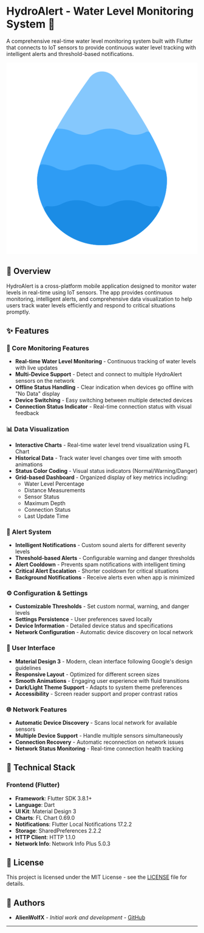 # HydroAlert - Water Level Monitoring System 🌊

A comprehensive real-time water level monitoring system built with Flutter that connects to IoT sensors to provide continuous water level tracking with intelligent alerts and threshold-based notifications.

![HydroAlert](assets/icon/icon.png)

## 📖 Overview

HydroAlert is a cross-platform mobile application designed to monitor water levels in real-time using IoT sensors. The app provides continuous monitoring, intelligent alerts, and comprehensive data visualization to help users track water levels efficiently and respond to critical situations promptly.

## ✨ Features

### 🔴 Core Monitoring Features
- **Real-time Water Level Monitoring** - Continuous tracking of water levels with live updates
- **Multi-Device Support** - Detect and connect to multiple HydroAlert sensors on the network
- **Offline Status Handling** - Clear indication when devices go offline with "No Data" display
- **Device Switching** - Easy switching between multiple detected devices
- **Connection Status Indicator** - Real-time connection status with visual feedback

### 📊 Data Visualization
- **Interactive Charts** - Real-time water level trend visualization using FL Chart
- **Historical Data** - Track water level changes over time with smooth animations
- **Status Color Coding** - Visual status indicators (Normal/Warning/Danger)
- **Grid-based Dashboard** - Organized display of key metrics including:
  - Water Level Percentage
  - Distance Measurements
  - Sensor Status
  - Maximum Depth
  - Connection Status
  - Last Update Time

### 🚨 Alert System
- **Intelligent Notifications** - Custom sound alerts for different severity levels
- **Threshold-based Alerts** - Configurable warning and danger thresholds
- **Alert Cooldown** - Prevents spam notifications with intelligent timing
- **Critical Alert Escalation** - Shorter cooldown for critical situations
- **Background Notifications** - Receive alerts even when app is minimized

### ⚙️ Configuration & Settings
- **Customizable Thresholds** - Set custom normal, warning, and danger levels
- **Settings Persistence** - User preferences saved locally
- **Device Information** - Detailed device status and specifications
- **Network Configuration** - Automatic device discovery on local network

### 🎨 User Interface
- **Material Design 3** - Modern, clean interface following Google's design guidelines
- **Responsive Layout** - Optimized for different screen sizes
- **Smooth Animations** - Engaging user experience with fluid transitions
- **Dark/Light Theme Support** - Adapts to system theme preferences
- **Accessibility** - Screen reader support and proper contrast ratios

### 🌐 Network Features
- **Automatic Device Discovery** - Scans local network for available sensors
- **Multiple Device Support** - Handle multiple sensors simultaneously
- **Connection Recovery** - Automatic reconnection on network issues
- **Network Status Monitoring** - Real-time connection health tracking

## 🔧 Technical Stack

### **Frontend (Flutter)**
- **Framework**: Flutter SDK 3.8.1+
- **Language**: Dart
- **UI Kit**: Material Design 3
- **Charts**: FL Chart 0.69.0
- **Notifications**: Flutter Local Notifications 17.2.2
- **Storage**: SharedPreferences 2.2.2
- **HTTP Client**: HTTP 1.1.0
- **Network Info**: Network Info Plus 5.0.3

## 📄 License

This project is licensed under the MIT License - see the [LICENSE](LICENSE) file for details.

## 👥 Authors

- **AlienWolfX** - *Initial work and development* - [GitHub](https://github.com/AlienWolfX)

---
